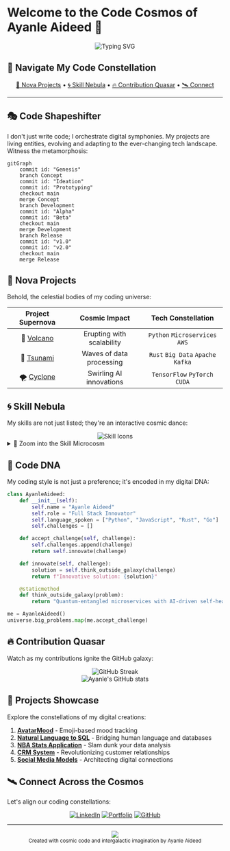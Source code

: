 # Welcome to the Code Cosmos of Ayanle Aideed 🚀

<div align="center">
  <img src="https://readme-typing-svg.herokuapp.com?font=Orbitron&size=40&duration=3000&pause=1000&color=00FF00&center=true&vCenter=true&width=800&height=100&lines=Greetings,+fellow+code+explorer!;Prepare+for+a+journey+through+my+digital+universe!" alt="Typing SVG" />
</div>

## 🌌 Navigate My Code Constellation

<div align="center">
  <a href="#-nova-projects">🌟 Nova Projects</a> • 
  <a href="#-skill-nebula">🌀 Skill Nebula</a> • 
  <a href="#-contribution-quasar">🔥 Contribution Quasar</a> • 
  <a href="#-connect-across-the-cosmos">🛰️ Connect</a>
</div>

---

## 🎭 Code Shapeshifter

I don't just write code; I orchestrate digital symphonies. My projects are living entities, evolving and adapting to the ever-changing tech landscape. Witness the metamorphosis:

```mermaid
gitGraph
    commit id: "Genesis"
    branch Concept
    commit id: "Ideation"
    commit id: "Prototyping"
    checkout main
    merge Concept
    branch Development
    commit id: "Alpha"
    commit id: "Beta"
    checkout main
    merge Development
    branch Release
    commit id: "v1.0"
    commit id: "v2.0"
    checkout main
    merge Release
```

## 🌟 Nova Projects

Behold, the celestial bodies of my coding universe:

<div align="center">

| Project Supernova | Cosmic Impact | Tech Constellation |
|:-----------------:|:-------------:|:------------------:|
| 🌋 [Volcano](https://github.com/ayanleaideed/volcano) | Erupting with scalability | `Python` `Microservices` `AWS` |
| 🌊 [Tsunami](https://github.com/ayanleaideed/tsunami) | Waves of data processing | `Rust` `Big Data` `Apache Kafka` |
| 🌪️ [Cyclone](https://github.com/ayanleaideed/cyclone) | Swirling AI innovations | `TensorFlow` `PyTorch` `CUDA` |

</div>

## 🌀 Skill Nebula

My skills are not just listed; they're an interactive cosmic dance:

<div align="center">
  <img src="https://skillicons.dev/icons?i=python,js,rust,go,docker,kubernetes,aws,tensorflow,react,mongodb&perline=5" alt="Skill Icons" />
</div>

<details>
<summary>🔬 Zoom into the Skill Microcosm</summary>

```mermaid
mindmap
  root((Ayanle's Skills))
    Languages
      Python
      JavaScript
      Rust
      Go
    Frameworks
      Django
      React
      TensorFlow
    DevOps
      Docker
      Kubernetes
      CI/CD
    Cloud
      AWS
      GCP
      Azure
    Databases
      PostgreSQL
      MongoDB
      Redis
```

</details>

## 🧬 Code DNA

My coding style is not just a preference; it's encoded in my digital DNA:

```python
class AyanleAideed:
    def __init__(self):
        self.name = "Ayanle Aideed"
        self.role = "Full Stack Innovator"
        self.language_spoken = ["Python", "JavaScript", "Rust", "Go"]
        self.challenges = []

    def accept_challenge(self, challenge):
        self.challenges.append(challenge)
        return self.innovate(challenge)

    def innovate(self, challenge):
        solution = self.think_outside_galaxy(challenge)
        return f"Innovative solution: {solution}"

    @staticmethod
    def think_outside_galaxy(problem):
        return "Quantum-entangled microservices with AI-driven self-healing capabilities"

me = AyanleAideed()
universe.big_problems.map(me.accept_challenge)
```

## 🔥 Contribution Quasar

Watch as my contributions ignite the GitHub galaxy:

<div align="center">
  <img src="https://github-readme-streak-stats.herokuapp.com/?user=ayanleaideed&theme=neon-dark&hide_border=true&background=000000&fire=00FF00&ring=00FFFF&currStreakLabel=00FFFF" alt="GitHub Streak" />
</div>

<div align="center">
  <img src="https://github-readme-stats.vercel.app/api?username=ayanleaideed&show_icons=true&theme=radical&bg_color=0D1117&title_color=00FF00&icon_color=00FFFF&text_color=FFFFFF&hide_border=true" alt="Ayanle's GitHub stats" />
</div>

## 🚀 Projects Showcase

Explore the constellations of my digital creations:

1. **[AvatarMood](https://github.com/ayanleaideed/AvatarMood)** - Emoji-based mood tracking
2. **[Natural Language to SQL](https://github.com/ayanleaideed/Natural-Language-to-SQL)** - Bridging human language and databases
3. **[NBA Stats Application](https://github.com/ayanleaideed/NBA-Stats-Application)** - Slam dunk your data analysis
4. **[CRM System](https://github.com/ayanleaideed/CRM-System)** - Revolutionizing customer relationships
5. **[Social Media Models](https://github.com/ayanleaideed/Social_media_Models)** - Architecting digital connections

## 🛰️ Connect Across the Cosmos

Let's align our coding constellations:

<div align="center">
  
[![LinkedIn](https://img.shields.io/badge/LinkedIn-Connect-brightgreen?style=for-the-badge&logo=linkedin&logoColor=white&color=00FF00)](https://www.linkedin.com/in/ayanle-aideed-118752252/)
[![Portfolio](https://img.shields.io/badge/Portfolio-Explore-brightgreen?style=for-the-badge&logo=web&logoColor=white&color=00FFFF)](https://ayanleaideed.github.io/myportfolio/)
[![GitHub](https://img.shields.io/badge/GitHub-Follow-brightgreen?style=for-the-badge&logo=github&logoColor=white&color=FF00FF)](https://github.com/ayanleaideed)

</div>

---

<div align="center">
  <img src="https://capsule-render.vercel.app/api?type=waving&color=gradient&height=100&section=footer&animation=twinkling&customColorList=0,0,255,0,0,255" />
</div>

<div align="center">
  <sub>Created with cosmic code and intergalactic imagination by Ayanle Aideed</sub>
</div>
